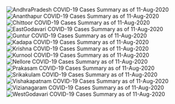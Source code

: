 
<img src="https://deepuhub.github.io/COVID-19/GraphsGenerated/11-Aug-2020/AndhraPradesh_11-Aug-2020.jpg" alt="AndhraPradesh COVID-19 Cases Summary as of 11-Aug-2020">
 <br>										  
<img src="https://deepuhub.github.io/COVID-19/GraphsGenerated/11-Aug-2020/Ananthapur_11-Aug-2020.jpg" alt="Ananthapur COVID-19 Cases Summary as of 11-Aug-2020">
 <br>										  
<img src="https://deepuhub.github.io/COVID-19/GraphsGenerated/11-Aug-2020/Chittoor_11-Aug-2020.jpg" alt="Chittoor COVID-19 Cases Summary as of 11-Aug-2020">
 <br>										  
<img src="https://deepuhub.github.io/COVID-19/GraphsGenerated/11-Aug-2020/EastGodavari_11-Aug-2020.jpg" alt="EastGodavari COVID-19 Cases Summary as of 11-Aug-2020">
 <br>										  
<img src="https://deepuhub.github.io/COVID-19/GraphsGenerated/11-Aug-2020/Guntur_11-Aug-2020.jpg" alt="Guntur COVID-19 Cases Summary as of 11-Aug-2020">
 <br>										  
<img src="https://deepuhub.github.io/COVID-19/GraphsGenerated/11-Aug-2020/Kadapa_11-Aug-2020.jpg" alt="Kadapa COVID-19 Cases Summary as of 11-Aug-2020">
 <br>										  
<img src="https://deepuhub.github.io/COVID-19/GraphsGenerated/11-Aug-2020/Krishna_11-Aug-2020.jpg" alt="Krishna COVID-19 Cases Summary as of 11-Aug-2020">
 <br>										  
<img src="https://deepuhub.github.io/COVID-19/GraphsGenerated/11-Aug-2020/Kurnool_11-Aug-2020.jpg" alt="Kurnool COVID-19 Cases Summary as of 11-Aug-2020">
 <br>										  
<img src="https://deepuhub.github.io/COVID-19/GraphsGenerated/11-Aug-2020/Nellore_11-Aug-2020.jpg" alt="Nellore COVID-19 Cases Summary as of 11-Aug-2020">
 <br>										  
<img src="https://deepuhub.github.io/COVID-19/GraphsGenerated/11-Aug-2020/Prakasam_11-Aug-2020.jpg" alt="Prakasam COVID-19 Cases Summary as of 11-Aug-2020">
 <br>										  
<img src="https://deepuhub.github.io/COVID-19/GraphsGenerated/11-Aug-2020/Srikakulam_11-Aug-2020.jpg" alt="Srikakulam COVID-19 Cases Summary as of 11-Aug-2020">
 <br>										  
<img src="https://deepuhub.github.io/COVID-19/GraphsGenerated/11-Aug-2020/Vishakapatnam_11-Aug-2020.jpg" alt="Vishakapatnam COVID-19 Cases Summary as of 11-Aug-2020">
 <br>										  
<img src="https://deepuhub.github.io/COVID-19/GraphsGenerated/11-Aug-2020/Vizianagaram_11-Aug-2020.jpg" alt="Vizianagaram COVID-19 Cases Summary as of 11-Aug-2020">
 <br>										  
<img src="https://deepuhub.github.io/COVID-19/GraphsGenerated/11-Aug-2020/WestGodavari_11-Aug-2020.jpg" alt="WestGodavari COVID-19 Cases Summary as of 11-Aug-2020">
 <br> 